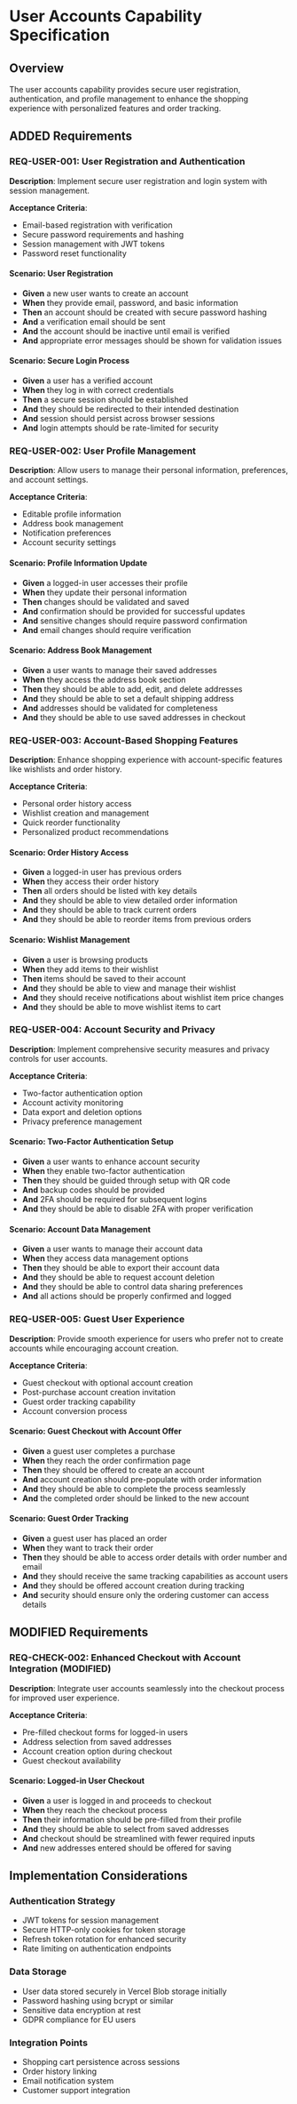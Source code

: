 # User Accounts Capability Specification

## Overview
The user accounts capability provides secure user registration, authentication, and profile management to enhance the shopping experience with personalized features and order tracking.

## ADDED Requirements

### REQ-USER-001: User Registration and Authentication
**Description**: Implement secure user registration and login system with session management.

**Acceptance Criteria**:
- Email-based registration with verification
- Secure password requirements and hashing
- Session management with JWT tokens
- Password reset functionality

#### Scenario: User Registration
- **Given** a new user wants to create an account
- **When** they provide email, password, and basic information
- **Then** an account should be created with secure password hashing
- **And** a verification email should be sent
- **And** the account should be inactive until email is verified
- **And** appropriate error messages should be shown for validation issues

#### Scenario: Secure Login Process
- **Given** a user has a verified account
- **When** they log in with correct credentials
- **Then** a secure session should be established
- **And** they should be redirected to their intended destination
- **And** session should persist across browser sessions
- **And** login attempts should be rate-limited for security

### REQ-USER-002: User Profile Management
**Description**: Allow users to manage their personal information, preferences, and account settings.

**Acceptance Criteria**:
- Editable profile information
- Address book management
- Notification preferences
- Account security settings

#### Scenario: Profile Information Update
- **Given** a logged-in user accesses their profile
- **When** they update their personal information
- **Then** changes should be validated and saved
- **And** confirmation should be provided for successful updates
- **And** sensitive changes should require password confirmation
- **And** email changes should require verification

#### Scenario: Address Book Management
- **Given** a user wants to manage their saved addresses
- **When** they access the address book section
- **Then** they should be able to add, edit, and delete addresses
- **And** they should be able to set a default shipping address
- **And** addresses should be validated for completeness
- **And** they should be able to use saved addresses in checkout

### REQ-USER-003: Account-Based Shopping Features
**Description**: Enhance shopping experience with account-specific features like wishlists and order history.

**Acceptance Criteria**:
- Personal order history access
- Wishlist creation and management
- Quick reorder functionality
- Personalized product recommendations

#### Scenario: Order History Access
- **Given** a logged-in user has previous orders
- **When** they access their order history
- **Then** all orders should be listed with key details
- **And** they should be able to view detailed order information
- **And** they should be able to track current orders
- **And** they should be able to reorder items from previous orders

#### Scenario: Wishlist Management
- **Given** a user is browsing products
- **When** they add items to their wishlist
- **Then** items should be saved to their account
- **And** they should be able to view and manage their wishlist
- **And** they should receive notifications about wishlist item price changes
- **And** they should be able to move wishlist items to cart

### REQ-USER-004: Account Security and Privacy
**Description**: Implement comprehensive security measures and privacy controls for user accounts.

**Acceptance Criteria**:
- Two-factor authentication option
- Account activity monitoring
- Data export and deletion options
- Privacy preference management

#### Scenario: Two-Factor Authentication Setup
- **Given** a user wants to enhance account security
- **When** they enable two-factor authentication
- **Then** they should be guided through setup with QR code
- **And** backup codes should be provided
- **And** 2FA should be required for subsequent logins
- **And** they should be able to disable 2FA with proper verification

#### Scenario: Account Data Management
- **Given** a user wants to manage their account data
- **When** they access data management options
- **Then** they should be able to export their account data
- **And** they should be able to request account deletion
- **And** they should be able to control data sharing preferences
- **And** all actions should be properly confirmed and logged

### REQ-USER-005: Guest User Experience
**Description**: Provide smooth experience for users who prefer not to create accounts while encouraging account creation.

**Acceptance Criteria**:
- Guest checkout with optional account creation
- Post-purchase account creation invitation
- Guest order tracking capability
- Account conversion process

#### Scenario: Guest Checkout with Account Offer
- **Given** a guest user completes a purchase
- **When** they reach the order confirmation page
- **Then** they should be offered to create an account
- **And** account creation should pre-populate with order information
- **And** they should be able to complete the process seamlessly
- **And** the completed order should be linked to the new account

#### Scenario: Guest Order Tracking
- **Given** a guest user has placed an order
- **When** they want to track their order
- **Then** they should be able to access order details with order number and email
- **And** they should receive the same tracking capabilities as account users
- **And** they should be offered account creation during tracking
- **And** security should ensure only the ordering customer can access details

## MODIFIED Requirements

### REQ-CHECK-002: Enhanced Checkout with Account Integration (MODIFIED)
**Description**: Integrate user accounts seamlessly into the checkout process for improved user experience.

**Acceptance Criteria**:
- Pre-filled checkout forms for logged-in users
- Address selection from saved addresses
- Account creation option during checkout
- Guest checkout availability

#### Scenario: Logged-in User Checkout
- **Given** a user is logged in and proceeds to checkout
- **When** they reach the checkout process
- **Then** their information should be pre-filled from their profile
- **And** they should be able to select from saved addresses
- **And** checkout should be streamlined with fewer required inputs
- **And** new addresses entered should be offered for saving

## Implementation Considerations

### Authentication Strategy
- JWT tokens for session management
- Secure HTTP-only cookies for token storage
- Refresh token rotation for enhanced security
- Rate limiting on authentication endpoints

### Data Storage
- User data stored securely in Vercel Blob storage initially
- Password hashing using bcrypt or similar
- Sensitive data encryption at rest
- GDPR compliance for EU users

### Integration Points
- Shopping cart persistence across sessions
- Order history linking
- Email notification system
- Customer support integration